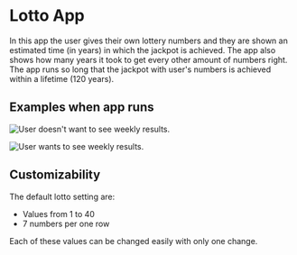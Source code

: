 # Lotto App

In this app the user gives their own lottery numbers and they are shown an estimated time (in years) in which
the jackpot is achieved. The app also shows how many years it took to get every other amount of numbers right.
The app runs so long that the jackpot with user's numbers is achieved within a lifetime (120 years).


## Examples when app runs

![User doesn't want to see weekly results.](https://github.com/ArturHaavisto/school/blob/main/media/runExample1.png)

![User wants to see weekly results.](https://github.com/ArturHaavisto/school/blob/main/media/runExample2.png)

## Customizability

The default lotto setting are:
* Values from 1 to 40
* 7 numbers per one row

Each of these values can be changed easily with only one change.
